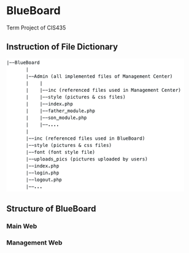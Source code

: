 # BlueBoard
Term Project of CIS435

## Instruction of File Dictionary

![image text](imgs/directory.png)
       
## Structure of BlueBoard
### Main Web
### Management Web
